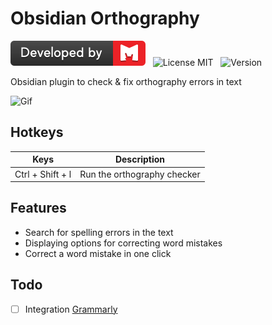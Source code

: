 # Obsidian Orthography

[![Developed by Mad Devs](badge-dark.svg)](https://maddevs.io/)
&nbsp;
![License MIT](https://img.shields.io/github/license/denisoed/obsidian-orthography)
&nbsp;
![Version](https://img.shields.io/github/manifest-json/v/denisoed/obsidian-orthography)
&nbsp;

Obsidian plugin to check & fix orthography errors in text

![Gif](obsidian-orthography.gif)

## Hotkeys

| Keys | Description |
|---|---|
| Ctrl + Shift + l | Run the orthography checker |

## Features

* Search for spelling errors in the text
* Displaying options for correcting word mistakes
* Correct a word mistake in one click

## Todo
 
- [ ] Integration [Grammarly](https://www.grammarly.com)
